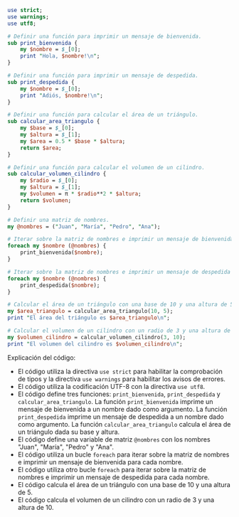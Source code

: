 ```perl
use strict;
use warnings;
use utf8;

# Definir una función para imprimir un mensaje de bienvenida.
sub print_bienvenida {
    my $nombre = $_[0];
    print "Hola, $nombre!\n";
}

# Definir una función para imprimir un mensaje de despedida.
sub print_despedida {
    my $nombre = $_[0];
    print "Adiós, $nombre!\n";
}

# Definir una función para calcular el área de un triángulo.
sub calcular_area_triangulo {
    my $base = $_[0];
    my $altura = $_[1];
    my $area = 0.5 * $base * $altura;
    return $area;
}

# Definir una función para calcular el volumen de un cilindro.
sub calcular_volumen_cilindro {
    my $radio = $_[0];
    my $altura = $_[1];
    my $volumen = π * $radio**2 * $altura;
    return $volumen;
}

# Definir una matriz de nombres.
my @nombres = ("Juan", "María", "Pedro", "Ana");

# Iterar sobre la matriz de nombres e imprimir un mensaje de bienvenida para cada nombre.
foreach my $nombre (@nombres) {
    print_bienvenida($nombre);
}

# Iterar sobre la matriz de nombres e imprimir un mensaje de despedida para cada nombre.
foreach my $nombre (@nombres) {
    print_despedida($nombre);
}

# Calcular el área de un triángulo con una base de 10 y una altura de 5.
my $area_triangulo = calcular_area_triangulo(10, 5);
print "El área del triángulo es $area_triangulo\n";

# Calcular el volumen de un cilindro con un radio de 3 y una altura de 10.
my $volumen_cilindro = calcular_volumen_cilindro(3, 10);
print "El volumen del cilindro es $volumen_cilindro\n";
```

Explicación del código:

* El código utiliza la directiva `use strict` para habilitar la comprobación de tipos y la directiva `use warnings` para habilitar los avisos de errores.
* El código utiliza la codificación UTF-8 con la directiva `use utf8`.
* El código define tres funciones: `print_bienvenida`, `print_despedida` y `calcular_area_triangulo`. La función `print_bienvenida` imprime un mensaje de bienvenida a un nombre dado como argumento. La función `print_despedida` imprime un mensaje de despedida a un nombre dado como argumento. La función `calcular_area_triangulo` calcula el área de un triángulo dada su base y altura.
* El código define una variable de matriz `@nombres` con los nombres "Juan", "María", "Pedro" y "Ana".
* El código utiliza un bucle `foreach` para iterar sobre la matriz de nombres e imprimir un mensaje de bienvenida para cada nombre.
* El código utiliza otro bucle `foreach` para iterar sobre la matriz de nombres e imprimir un mensaje de despedida para cada nombre.
* El código calcula el área de un triángulo con una base de 10 y una altura de 5.
* El código calcula el volumen de un cilindro con un radio de 3 y una altura de 10.